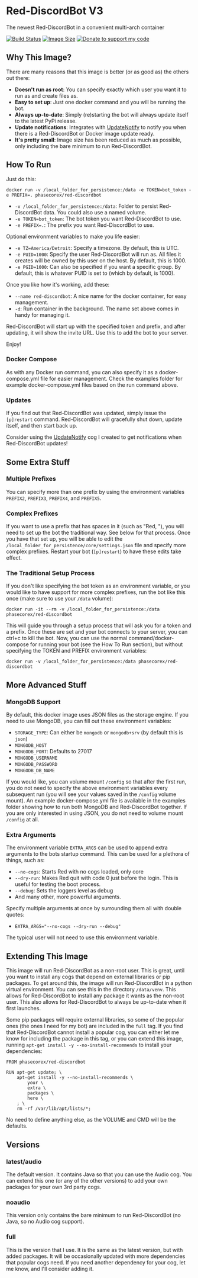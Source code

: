 # Red-DiscordBot V3
The newest Red-DiscordBot in a convenient multi-arch container

[![Build Status](https://ci.pcxserver.com/api/badges/PhasecoreX/docker-red-discordbot/status.svg)](https://ci.pcxserver.com/PhasecoreX/docker-red-discordbot)
[![Image Size](https://images.microbadger.com/badges/image/phasecorex/red-discordbot.svg)](https://microbadger.com/images/phasecorex/red-discordbot)
[![Donate to support my code](https://img.shields.io/badge/Paypal-Donate-blue.svg)](https://paypal.me/pcx)

## Why This Image?
There are many reasons that this image is better (or as good as) the others out there:
- **Doesn't run as root**: You can specify exactly which user you want it to run as and create files as.
- **Easy to set up**: Just one docker command and you will be running the bot.
- **Always up-to-date**: Simply (re)starting the bot will always update itself to the latest PyPi release.
- **Update notifications**: Integrates with [UpdateNotify](https://github.com/PhasecoreX/PCXCogs) to notify you when there is a Red-DiscordBot or Docker image update ready.
- **It's pretty small**: Image size has been reduced as much as possible, only including the bare minimum to run Red-DiscordBot.

## How To Run
Just do this:
```
docker run -v /local_folder_for_persistence:/data -e TOKEN=bot_token -e PREFIX=. phasecorex/red-discordbot
```
- `-v /local_folder_for_persistence:/data`: Folder to persist Red-DiscordBot data. You could also use a named volume.
- `-e TOKEN=bot_token`: The bot token you want Red-DiscordBot to use.
- `-e PREFIX=.`: The prefix you want Red-DiscordBot to use.

Optional environment variables to make you life easier:
- `-e TZ=America/Detroit`: Specify a timezone. By default, this is UTC.
- `-e PUID=1000`: Specify the user Red-DiscordBot will run as. All files it creates will be owned by this user on the host. By default, this is 1000.
- `-e PGID=1000`: Can also be specified if you want a specific group. By default, this is whatever PUID is set to (which by default, is 1000).

Once you like how it's working, add these:
- `--name red-discordbot`: A nice name for the docker container, for easy management.
- `-d`: Run container in the background. The name set above comes in handy for managing it.

Red-DiscordBot will start up with the specified token and prefix, and after updating, it will show the invite URL. Use this to add the bot to your server.

Enjoy!

### Docker Compose
As with any Docker run command, you can also specify it as a docker-compose.yml file for easier management. Check the examples folder for example docker-compose.yml files based on the run command above.

### Updates
If you find out that Red-DiscordBot was updated, simply issue the `[p]restart` command. Red-DiscordBot will gracefully shut down, update itself, and then start back up.

Consider using the [UpdateNotify](https://github.com/PhasecoreX/PCXCogs) cog I created to get notifications when Red-DiscordBot updates!

## Some Extra Stuff

### Multiple Prefixes
You can specify more than one prefix by using the environment variables `PREFIX2`, `PREFIX3`, `PREFIX4`, and `PREFIX5`.

### Complex Prefixes
If you want to use a prefix that has spaces in it (such as "Red, "), you will need to set up the bot the traditional way. See below for that process. Once you have that set up, you will be able to edit the `/local_folder_for_persistence/core/settings.json` file and specify more complex prefixes. Restart your bot (`[p]restart`) to have these edits take effect.

### The Traditional Setup Process
If you don't like specifying the bot token as an environment variable, or you would like to have support for more complex prefixes, run the bot like this once (make sure to use your `/data` volume):
```
docker run -it --rm -v /local_folder_for_persistence:/data phasecorex/red-discordbot
```
This will guide you through a setup process that will ask you for a token and a prefix. Once these are set and your bot connects to your server, you can ctrl+c to kill the bot. Now, you can use the normal command/docker-compose for running your bot (see the How To Run section), but without specifying the TOKEN and PREFIX environment variables:
```
docker run -v /local_folder_for_persistence:/data phasecorex/red-discordbot
```

## More Advanced Stuff

### MongoDB Support
By default, this docker image uses JSON files as the storage engine. If you need to use MongoDB, you can fill out these environment variables:
- `STORAGE_TYPE`: Can either be `mongodb` or `mongodb+srv` (by default this is `json`)
- `MONGODB_HOST`
- `MONGODB_PORT`: Defaults to 27017
- `MONGODB_USERNAME`
- `MONGODB_PASSWORD`
- `MONGODB_DB_NAME`

If you would like, you can volume mount `/config` so that after the first run, you do not need to specify the above environment variables every subsequent run (you will see your values saved in the `/config` volume mount). An example docker-compose.yml file is available in the examples folder showing how to run both MongoDB and Red-DiscordBot together. If you are only interested in using JSON, you do not need to volume mount `/config` at all.

### Extra Arguments
The environment variable `EXTRA_ARGS` can be used to append extra arguments to the bots startup command. This can be used for a plethora of things, such as:
- `--no-cogs`: Starts Red with no cogs loaded, only core
- `--dry-run`: Makes Red quit with code 0 just before the login. This is useful for testing the boot process.
- `--debug`: Sets the loggers level as debug
- And many other, more powerful arguments.

Specify multiple arguments at once by surrounding them all with double quotes:
- `EXTRA_ARGS="--no-cogs --dry-run --debug"`

The typical user will not need to use this environment variable.

## Extending This Image
This image will run Red-DiscordBot as a non-root user. This is great, until you want to install any cogs that depend on external libraries or pip packages. To get around this, the image will run Red-DiscordBot in a python virtual environment. You can see this in the directory `/data/venv`. This allows for Red-DiscordBot to install any package it wants as the non-root user. This also allows for Red-DiscordBot to always be up-to-date when it first launches.

Some pip packages will require external libraries, so some of the popular ones (the ones I need for my bot) are included in the `full` tag. If you find that Red-DiscordBot cannot install a popular cog, you can either let me know for including the package in this tag, or you can extend this image, running `apt-get install -y --no-install-recommends` to install your dependencies:

```
FROM phasecorex/red-discordbot

RUN apt-get update; \
    apt-get install -y --no-install-recommends \
        your \
        extra \
        packages \
        here \
    ; \
    rm -rf /var/lib/apt/lists/*;
```

No need to define anything else, as the VOLUME and CMD will be the defaults.

## Versions

### latest/audio
The default version. It contains Java so that you can use the Audio cog. You can extend this one (or any of the other versions) to add your own packages for your own 3rd party cogs.

### noaudio
This version only contains the bare minimum to run Red-DiscordBot (no Java, so no Audio cog support).

### full
This is the version that I use. It is the same as the latest version, but with added packages. It will be occasionally updated with more dependencies that popular cogs need. If you need another dependency for your cog, let me know, and I'll consider adding it.
